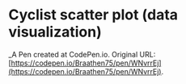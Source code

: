 # Cyclist scatter plot (data visualization)
 _A Pen created at CodePen.io. Original URL: [https://codepen.io/Braathen75/pen/WNvrrEj](https://codepen.io/Braathen75/pen/WNvrrEj).

 